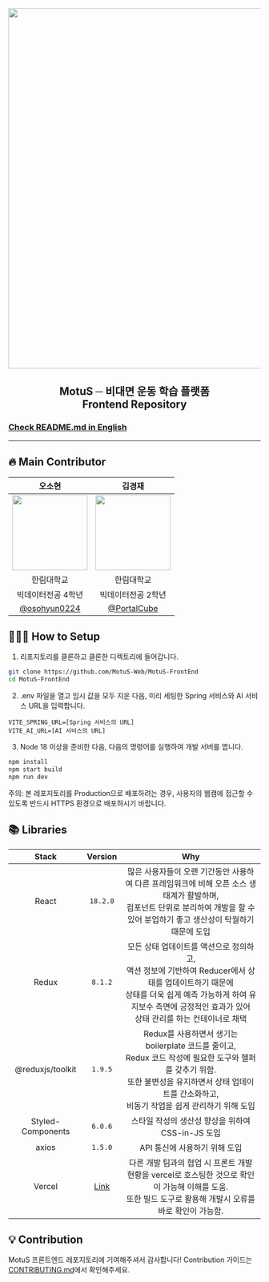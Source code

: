 <div align="center">
    <img width="720px" src="https://github.com/MotuS-Web/MotuS-FrontEnd/assets/35104213/f138f900-a288-49ec-ae92-ee70525beb36" />
    <br/>
    <h2>MotuS ─ 비대면 운동 학습 플랫폼<br/>Frontend Repository</h2>
</div>

### [Check README.md in English](https://github.com/MotuS-Web/.github/blob/main/profile/README-ENG.md)

---

## 🔥 Main Contributor

|                                      오소현                                      |                                      김경재                                      |
| :------------------------------------------------------------------------------: | :------------------------------------------------------------------------------: |
| <img width="150px" src="https://avatars.githubusercontent.com/u/53892427?v=4" /> | <img width="150px" src="https://avatars.githubusercontent.com/u/35104213?v=4" /> |
|                                    한림대학교                                    |                                    한림대학교                                    |
|                                빅데이터전공 4학년                                |                                빅데이터전공 2학년                                |
|                  [@osohyun0224](https://github.com/osohyun0224)                  |                   [@PortalCube](https://github.com/PortalCube)                   |

## 🧑🏻‍💻 How to Setup

1. 리포지토리를 클론하고 클론한 디렉토리에 들어갑니다.

```bash
git clone https://github.com/MotuS-Web/MotuS-FrontEnd
cd MotuS-FrontEnd
```

2. .env 파일을 열고 임시 값을 모두 지운 다음, 미리 세팅한 Spring 서비스와 AI 서비스 URL을 입력합니다.

```env
VITE_SPRING_URL=[Spring 서비스의 URL]
VITE_AI_URL=[AI 서비스의 URL]
```

3. Node 18 이상을 준비한 다음, 다음의 명령어를 실행하여 개발 서버를 엽니다.

```javascript
npm install
npm start build
npm run dev
```

주의: 본 레포지토리를 Production으로 배포하려는 경우, 사용자의 웹캠에 접근할 수 있도록 반드시 HTTPS 환경으로 배포하시기 바랍니다.

## 📚 Libraries

|     **Stack**     |            **Version**            |                                                                                                             **Why**                                                                                                             |
| :---------------: | :-------------------------------: | :-----------------------------------------------------------------------------------------------------------------------------------------------------------------------------------------------------------------------------: |
|       React       |             `18.2.0`              |                     많은 사용자들이 오랜 기간동안 사용하여 다른 프레임워크에 비해 오픈 소스 생태계가 활발하며, <br/> 컴포넌트 단위로 분리하여 개발을 할 수 있어 분업하기 좋고 생산성이 탁월하기 때문에 도입                     |
|       Redux       |              `8.1.2`              | 모든 상태 업데이트를 액션으로 정의하고, <br/> 액션 정보에 기반하여 Reducer에서 상태를 업데이트하기 때문에 <br/> 상태를 더욱 쉽게 예측 가능하게 하여 유지보수 측면에 긍정적인 효과가 있어 <br/> 상태 관리를 하는 컨테이너로 채택 |
| @reduxjs/toolkit  |              `1.9.5`              |      Redux를 사용하면서 생기는 boilerplate 코드를 줄이고, <br/> Redux 코드 작성에 필요한 도구와 헬퍼를 갖추기 위함. <br/> 또한 불변성을 유지하면서 상태 업데이트를 간소화하고, <br/> 비동기 작업을 쉽게 관리하기 위해 도입      |
| Styled-Components |              `6.0.6`              |                                                                                        스타일 작성의 생산성 향상을 위하여 CSS-in-JS 도입                                                                                        |
|       axios       |              `1.5.0`              |                                                                                                  API 통신에 사용하기 위해 도입                                                                                                  |
|      Vercel       | [Link](motus-frontend.vercel.app) |                                 다른 개발 팀과의 협업 시 프론트 개발 현황을 vercel로 호스팅한 것으로 확인이 가능해 이해를 도움. <br/> 또한 빌드 도구로 활용해 개발시 오류를 바로 확인이 가능함.                                 |

## 💡 Contribution

MotuS 프론트엔드 레포지토리에 기여해주셔서 감사합니다! Contribution 가이드는 [CONTRIBUTING.md](CONTRIBUTING.md)에서 확인해주세요.
